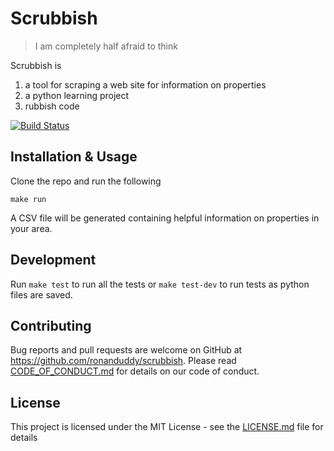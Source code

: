 # Scrubbish

> I am completely half afraid to think

Scrubbish is
1. a tool for scraping a web site for information on properties
2. a python learning project
3. rubbish code

[![Build Status](https://travis-ci.org/ronanduddy/scrubbish.svg?branch=master)](https://travis-ci.org/ronanduddy/scrubbish)

## Installation & Usage

Clone the repo and run the following

```Shell
make run
```

A CSV file will be generated containing helpful information on properties in your area.

## Development

Run `make test` to run all the tests or `make test-dev` to run tests as python files are saved.

## Contributing

Bug reports and pull requests are welcome on GitHub at https://github.com/ronanduddy/scrubbish. Please read [CODE_OF_CONDUCT.md](CODE_OF_CONDUCT.md) for details on our code of conduct.

## License

This project is licensed under the MIT License - see the [LICENSE.md](LICENSE.md) file for details
